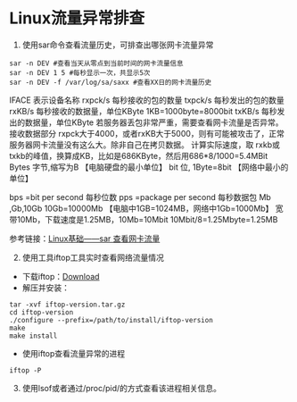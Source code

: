 # Linux流量异常排查

1. 使用sar命令查看流量历史，可排查出哪张网卡流量异常
``` shell
sar -n DEV #查看当天从零点到当前时间的网卡流量信息
sar -n DEV 1 5 #每秒显示一次，共显示5次
sar -n DEV -f /var/log/sa/saxx #查看XX日的网卡流量历史
```
IFACE 表示设备名称
rxpck/s 每秒接收的包的数量
txpck/s 每秒发出的包的数量
rxKB/s 每秒接收的数据量，单位KByte 1KB=1000byte=8000bit
txKB/s 每秒发出的数据量，单位KByte
若服务器丢包非常严重，需要查看网卡流量是否异常。接收数据部分 rxpck大于4000，或者rxKB大于5000，则有可能被攻击了，正常服务器网卡流量没有这么大。除非自己在拷贝数据。
计算实际速度，取 rxkb或txkb的峰值，换算成KB，比如是686KByte，然后用686*8/1000=5.4MBit
Bytes 字节,缩写为B 【电脑硬盘的最小单位】
bit 位, 1Byte=8bit 【网络中最小的单位】

bps =bit per second 每秒位数
pps =package per second 每秒数据包 Mb ,Gb,10Gb
10Gb=10000Mb 【电脑中1GB=1024MB，网络中1Gb=1000Mb】
宽带10Mb，下载速度是1.25MB，10Mb=10Mbit 10Mbit/8=1.25Mbyte=1.25MB


参考链接：[Linux基础——sar 查看网卡流量](https://blog.csdn.net/cityzenoldwang/article/details/65442405)

2. 使用工具iftop工具实时查看网络流量情况

- 下载iftop：[Download](http://www.ex-parrot.com/~pdw/iftop/)
- 解压并安装：
``` shell
tar -xvf iftop-version.tar.gz
cd iftop-version
./configure --prefix=/path/to/install/iftop-version
make
make install
```
- 使用iftop查看流量异常的进程
``` shell
iftop -P
```

3. 使用lsof或者通过/proc/pid/的方式查看该进程相关信息。